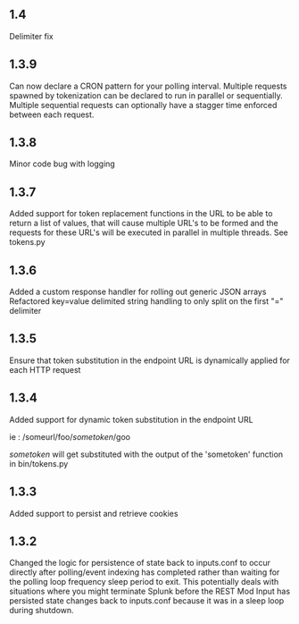 1.4
----
Delimiter fix

1.3.9
-----
Can now declare a CRON pattern for your polling interval.
Multiple requests spawned by tokenization can be declared to run in parallel or sequentially.
Multiple sequential requests can optionally have a stagger time enforced between each request.

1.3.8
-----
Minor code bug with logging

1.3.7
-----
Added support for token replacement functions in the URL to be able to return a list
of values, that will cause multiple URL's to be formed and the requests for these
URL's will be executed in parallel in multiple threads. See tokens.py

1.3.6
-----

Added a custom response handler for rolling out generic JSON arrays
Refactored key=value delimited string handling to only split on the first "=" delimiter

1.3.5
-----

Ensure that token substitution in the endpoint URL is dynamically applied for each
HTTP request

1.3.4
-----

Added support for dynamic token substitution in the endpoint URL

ie : /someurl/foo/$sometoken$/goo 

$sometoken$ will get substituted with the output of the 'sometoken' function
in bin/tokens.py

1.3.3
-----
Added support to persist and retrieve cookies

1.3.2
-----
Changed the logic for persistence of state back to inputs.conf to occur directly after polling/event indexing has completed rather than waiting for the polling loop frequency sleep period to exit. This potentially deals with situations where you might terminate Splunk before the REST Mod Input has persisted state changes back to inputs.conf because it was in a sleep loop during shutdown.